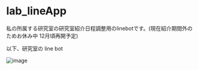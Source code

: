 # lab_lineApp

私の所属する研究室の研究室紹介日程調整用のlinebotです。(現在紹介期間外のためお休み中 12月頃再開予定)

以下、研究室の line bot

![image](https://user-images.githubusercontent.com/70362624/112128217-8b9f4f80-8c09-11eb-9c68-eadd652f7a75.png)




